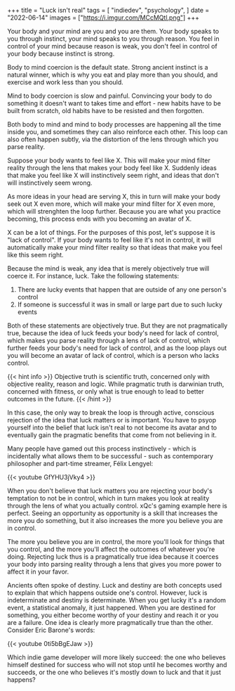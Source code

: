 +++
title = "Luck isn't real"
tags = [
    "indiedev",
    "psychology",
]
date = "2022-06-14"
images = ["https://i.imgur.com/MCcMQtl.png"]
+++

Your body and your mind are you and you are them. Your body speaks to you through instinct, your mind speaks to you through reason.
You feel in control of your mind because reason is weak, you don't feel in control of your body because instinct is strong.

Body to mind coercion is the default state. Strong ancient instinct is a natural winner, which is why you eat and play more than you should, and exercise and work less than you should.

Mind to body coercion is slow and painful. Convincing your body to do something it doesn't want to takes time and effort - new habits have to be built from scratch, old habits have to be resisted and then forgotten.

Both body to mind and mind to body processes are happening all the time inside you, and sometimes they can also reinforce each other. This loop can also often happen subtly, via the distortion of the lens through 
which you parse reality.

Suppose your body wants to feel like X. This will make your mind filter reality through the lens that makes your body feel like X. 
Suddenly ideas that make you feel like X will instinctively seem right, and ideas that don't will instinctively seem wrong.

As more ideas in your head are serving X, this in turn will make your body seek out X even more, which will make your mind filter for X even more, which will strenghten the loop further.
Because you are what you practice becoming, this process ends with you becoming an avatar of X.

X can be a lot of things. For the purposes of this post, let's suppose it is "lack of control".
If your body wants to feel like it's not in control, it will automatically make your mind filter reality so that ideas that make you feel like this seem right.

Because the mind is weak, any idea that is merely objectively true will coerce it. For instance, luck. Take the following statements:

1. There are lucky events that happen that are outside of any one person's control
2. If someone is successful it was in small or large part due to such lucky events

Both of these statements are objectively true. But they are not pragmatically true, because the idea of luck feeds your body's need for lack of control,
which makes you parse reality through a lens of lack of control, which further feeds your body's need for lack of control, and as the loop plays out you will become an avatar of lack of control, which is a person who lacks control.

{{< hint info >}}
Objective truth is scientific truth, concerned only with objective reality, reason and logic. While pragmatic truth is darwinian truth, concerned with fitness, or only what is true enough to lead to better outcomes in the future.
{{< /hint >}}

In this case, the only way to break the loop is through active, conscious rejection of the idea that luck matters or is important. You have to psyop yourself into the belief that luck isn't real to not
become its avatar and to eventually gain the pragmatic benefits that come from not believing in it. 

Many people have gamed out this process instinctively - which is incidentally what allows them to be successful - such as contemporary philosopher and part-time streamer, Félix Lengyel:

{{< youtube GfYHU3jVky4 >}}

When you don't believe that luck matters you are rejecting your body's temptation to not be in control, which in turn makes you look at reality through the lens of what you actually control. xQc's gaming example here is perfect.
Seeing an opportunity as opportunity is a skill that increases the more you do something, but it also increases the more you believe you are in control.

The more you believe you are in control, the more you'll look for things that you control, and the more you'll affect the outcomes of whatever you're doing. Rejecting luck thus is a pragmatically true idea because it coerces
your body into parsing reality through a lens that gives you more power to affect it in your favor.

Ancients often spoke of destiny. Luck and destiny are both concepts used to explain that which happens outside one's control. However, luck is indeterminate and destiny is determinate. When you get lucky
it's a random event, a statistical anomaly, it just happened. When you are destined for something, you either become worthy of your destiny and reach it or you are a failure. One idea is clearly more pragmatically true than the other.
Consider Eric Barone's words:

{{< youtube 0ti5bBgEJaw >}}

Which indie game developer will more likely succeed: the one who believes himself destined for success who will not stop until he becomes worthy and succeeds, or the one who believes it's mostly down to luck and that it just happens?
